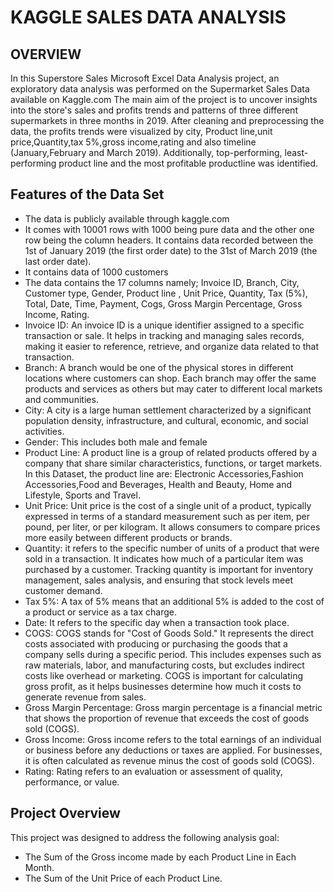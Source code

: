  # KAGGLE SALES DATA ANALYSIS 
## OVERVIEW
In this Superstore Sales Microsoft Excel Data Analysis project, an exploratory data analysis was performed on the Supermarket Sales Data available on Kaggle.com The main aim of the project is to uncover insights into the store's sales and profits trends and patterns of three different supermarkets in three months in 2019. After cleaning and preprocessing the data, the profits trends were visualized by city, Product line,unit price,Quantity,tax 5%,gross income,rating and also timeline (January,February and March 2019). Additionally, top-performing, least-performing product line and the most profitable productline was identified. 

## Features of the Data Set
* The data is publicly available through kaggle.com
* It comes with 10001 rows with 1000 being pure data and the other one row being the column headers. It contains data recorded between the 1st of January 2019 (the first order date) to the 31st of March 2019 (the last order date).
* It contains data of 1000 customers
* The data contains the 17 columns namely; Invoice ID, Branch, City, Customer type, Gender, Product line , Unit Price, Quantity, Tax (5%), Total, Date, Time, Payment, Cogs, Gross Margin Percentage, Gross Income, Rating.
* Invoice ID: An invoice ID is a unique identifier assigned to a specific transaction or sale. It helps in tracking and managing sales records, making it easier to reference, retrieve, and organize data related to that transaction.
* Branch: A branch would be one of the physical stores in different locations where customers can shop. Each branch may offer the same products and services as others but may cater to different local markets and communities.
* City: A city is a large human settlement characterized by a significant population density, infrastructure, and cultural, economic, and social activities.
* Gender: This includes both male and female
* Product Line: A product line is a group of related products offered by a company that share similar characteristics, functions, or target markets. In this Dataset, the product line are: Electronic Accessories,Fashion Accessories,Food and Beverages, Health and Beauty, Home and Lifestyle, Sports and Travel.
* Unit Price: Unit price is the cost of a single unit of a product, typically expressed in terms of a standard measurement such as per item, per pound, per liter, or per kilogram. It allows consumers to compare prices more easily between different products or brands.
* Quantity: it refers to the specific number of units of a product that were sold in a transaction. It indicates how much of a particular item was purchased by a customer. Tracking quantity is important for inventory management, sales analysis, and ensuring that stock levels meet customer demand.
* Tax 5%: A tax of 5% means that an additional 5% is added to the cost of a product or service as a tax charge.
* Date: It refers to the specific day when a transaction took place.
* COGS: COGS stands for "Cost of Goods Sold." It represents the direct costs associated with producing or purchasing the goods that a company sells during a specific period. This includes expenses such as raw materials, labor, and manufacturing costs, but excludes indirect costs like overhead or marketing. COGS is important for calculating gross profit, as it helps businesses determine how much it costs to generate revenue from sales.
* Gross Margin Percentage: Gross margin percentage is a financial metric that shows the proportion of revenue that exceeds the cost of goods sold (COGS).
* Gross Income: Gross income refers to the total earnings of an individual or business before any deductions or taxes are applied. For businesses, it is often calculated as revenue minus the cost of goods sold (COGS).
* Rating: Rating refers to an evaluation or assessment of quality, performance, or value.

## Project Overview
This project was designed to address the following analysis goal:
* The Sum of the Gross income made by each Product Line in Each Month.
* The Sum of the Unit Price of each Product Line.
  








